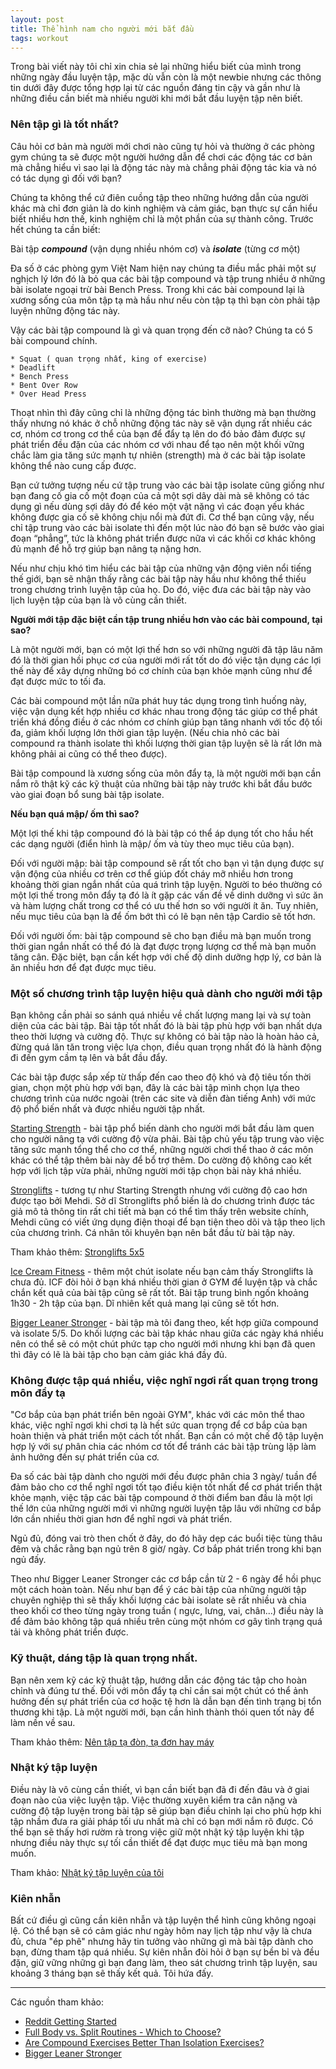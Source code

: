 ```yaml
---
layout: post
title: Thể hình nam cho người mới bắt đầu
tags: workout
---
```

Trong bài viết này tôi chỉ xin chia sẻ lại những hiểu biết của mình trong những ngày đầu luyện tập, mặc dù vẫn còn là một newbie nhưng các thông tin dưới đây được tổng hợp lại từ các nguồn đáng tin cậy và gần như là những điều cần biết mà nhiều người khi mới bắt đầu luyện tập nên biết.

### Nên tập gì là tốt nhất?

Câu hỏi cơ bản mà người mới chơi nào cũng tự hỏi và thường ở các phòng gym chúng ta sẽ được một người hướng dẫn để chơi các động tác cơ bản mà chẳng hiểu vì sao lại là động tác này mà chẳng phải động tác kia và nó có tác dụng gì đối với bạn?

Chúng ta không thể cứ điên cuồng tập theo những hướng dẫn của người khác mà chỉ đơn giản là do kinh nghiệm và cảm giác, bạn thực sự cần hiểu biết nhiều hơn thế, kinh nghiệm chỉ là một phần của sự thành công. Trước hết chúng ta cần biết:

Bài tập **_compound_** (vận dụng nhiều nhóm cơ) và **_isolate_** (từng cơ một)

Đa số ở các phòng gym Việt Nam hiện nay chúng ta điều mắc phải một sự nghịch lý lớn đó là bỏ qua các bài tập compound và tập trung nhiều ở những bài isolate ngoại trừ bài Bench Press. Trong khi các bài compound lại là xương sống của môn tập tạ mà hầu như nếu còn tập tạ thì bạn còn phải tập luyện những động tác này.

Vậy các bài tập compound là gì và quan trọng đến cỡ nào? Chúng ta có 5 bài compound chính.


	* Squat ( quan trọng nhất, king of exercise)
	* Deadlift
	* Bench Press
	* Bent Over Row
	* Over Head Press


Thoạt nhìn thì đây cũng chỉ là những động tác bình thường mà bạn thường thấy nhưng nó khác ở chỗ những động tác này sẽ vận dụng rất nhiều các cơ, nhóm cơ trong cơ thể của bạn để đẩy tạ lên do đó bảo đảm được sự phát triển đều đặn của các nhóm cơ với nhau để tạo nên một khối vững chắc làm gia tăng sức mạnh tự nhiên (strength) mà ở các bài tập isolate không thể nào cung cấp được.

Bạn cứ tưởng tượng nếu cứ tập trung vào các bài tập isolate cũng giống như bạn đang cố gia cố một đoạn của cả một sợi dây dài mà sẽ không có tác dụng gì nếu dùng sợi dây đó để kéo một vật nặng vì các đoạn yếu khác không được gia cố sẽ không chịu nổi mà đứt đi. Cơ thể bạn cũng vậy, nếu chỉ tập trung vào các bài isolate thì đến một lúc nào đó bạn sẽ bước vào giai đoạn “phẳng”, tức là không phát triển được nữa vì các khối cơ khác không đủ mạnh để hỗ trợ giúp bạn nâng tạ nặng hơn.

Nếu như chịu khó tìm hiểu các bài tập của những vận động viên nổi tiếng thế giới, bạn sẽ nhận thấy rằng các bài tập này hầu như không thể thiếu trong chương trình luyện tập của họ. Do đó, việc đưa các bài tập này vào lịch luyện tập của bạn là vô cùng cần thiết.

**Người mới tập đặc biệt cần tập trung nhiều hơn vào các bài compound, tại sao?**

Là một người mới, bạn có một lợi thế hơn so với những người đã tập lâu năm đó là thời gian hồi phục cơ của người mới rất tốt do đó việc tận dụng các lợi thế này để xây dựng những bó cơ chính của bạn khỏe mạnh cũng như để đạt được mức to tối đa. 

Các bài compound một lần nữa phát huy tác dụng trong tình huống này, việc vận dụng kết hợp nhiều cơ khác nhau trong động tác giúp cơ thể phát triển khá đồng điều ở các nhóm cơ chính giúp bạn tăng nhanh với tốc độ tối đa, giảm khối lượng lớn thời gian tập luyện. (Nếu chia nhỏ các bài compound ra thành isolate thì khối lượng thời gian tập luyện sẽ là rất lớn mà không phải ai cũng có thể theo được).

Bài tập compound là xương sống của môn đẩy tạ, là một người mới bạn cần nắm rõ thật kỹ các kỹ thuật của những bài tập này trước khi bắt đầu bước vào giai đoạn bổ sung bài tập isolate.

**Nếu bạn quá mập/ ốm thì sao?**

Một lợi thế khi tập compound đó là bài tập có thể áp dụng tốt cho hầu hết các dạng người (điển hình là mập/ ốm và tùy theo mục tiêu của bạn). 

Đối với người mập: bài tập compound sẽ rất tốt cho bạn vì tận dụng được sự vận động của nhiều cơ trên cơ thể giúp đốt cháy mỡ nhiều hơn trong khoảng thời gian ngắn nhất của quá trình tập luyện. Người to béo thường có một lợi thế trong môn đẩy tạ đó là ít gặp các vấn đề về dinh dưỡng vì sức ăn và hàm lượng chất trong cơ thể có ưu thế hơn so với người ít ăn. Tuy nhiên, nếu mục tiêu của bạn là để ốm bớt thì có lẽ bạn nên tập Cardio sẽ tốt hơn.

Đối với người ốm: bài tập compound sẽ cho bạn điều mà bạn muốn trong thời gian ngắn nhất có thể đó là đạt được trọng lượng cơ thể mà bạn muốn tăng cân. Đặc biệt, bạn cần kết hợp với chế độ dinh dưỡng hợp lý, cơ bản là ăn nhiều hơn để đạt được mục tiêu. 

### Một số chương trình tập luyện hiệu quả dành cho người mới tập

Bạn không cần phải so sánh quá nhiều về chất lượng mang lại và sự toàn diện của các bài tập. Bài tập tốt nhất đó là bài tập phù hợp với bạn nhất dựa theo thời lượng và cường độ. Thực sự không có bài tập nào là hoàn hảo cả, đừng quá lăn tăn trong việc lựa chọn, điều quan trọng nhất đó là hành động đi đến gym cầm tạ lên và bắt đầu đẩy.

Các bài tập được sắp xếp từ thấp đến cao theo độ khó và độ tiêu tốn thời gian, chọn một phù hợp với bạn, đây là các bài tập mình chọn lựa theo chương trình của nước ngoài (trên các site và diễn đàn tiếng Anh) với mức độ phổ biến nhất và được nhiều người tập nhất.

[Starting Strength](http://www.webthehinh.com/community/threads/1295/) - bài tập phổ biến dành cho người mới bắt đầu làm quen cho người nâng tạ với cường độ vừa phải. Bài tập chủ yếu tập trung vào việc tăng sức mạnh tổng thể cho cơ thể, những người chơi thể thao ở các môn khác có thể tập thêm bài này để bổ trợ thêm. Do cường độ không cao kết hợp với lịch tập vừa phải, những người mới tập chọn bài này khá nhiều.

[Stronglifts](http://www.webthehinh.com/community/threads/55535/) - tương tự như Starting Strength nhưng với cường độ cao hơn được tạo bởi Mehdi. Sở dĩ Stronglifts phổ biến là do chương trình được tác giả mô tả thông tin rất chi tiết mà bạn có thể tìm thấy trên website chính, Mehdi cũng có viết ứng dụng điện thoại để bạn tiện theo dõi và tập theo lịch của chương trình. Cá nhân tôi khuyên bạn nên bắt đầu từ bài tập này.

Tham khảo thêm: [Stronglifts 5x5](http://stronglifts.com/)

[Ice Cream Fitness](http://www.evernote.com/l/AAOkual161pBfa7ino_cNrDUSGarkei_uxc/) - thêm một chút isolate nếu bạn cảm thấy Stronglifts là chưa đủ. ICF đòi hỏi ở bạn khá nhiều thời gian ở GYM để luyện tập và chắc chắn kết quả của bài tập cũng sẽ rất tốt. Bài tập trung bình ngốn khoảng 1h30 - 2h tập của bạn. Dĩ nhiên kết quả mang lại cũng sẽ tốt hơn.

[Bigger Leaner Stronger](http://www.evernote.com/l/AANhkcibY3tNmKJKybwd4wszj769C_BXgrk/) - bài tập mà tôi đang theo, kết hợp giữa compound và isolate 5/5. Do khối lượng các bài tập khác nhau giữa các ngày khá nhiều nên có thể sẽ có một chút phức tạp cho người mới nhưng khi bạn đã quen thì đây có lẽ là bài tập cho bạn cảm giác khá đầy đủ. 

### Không được tập quá nhiều, việc nghĩ ngơi rất quan trọng trong môn đẩy tạ

"Cơ bắp của bạn phát triển bên ngoài GYM", khác với các môn thể thao khác, việc nghĩ ngơi khi chơi tạ là hết sức quan trọng để cơ bắp của bạn hoàn thiện và phát triển một cách tốt nhất. Bạn cần có một chế độ tập luyện hợp lý với sự phân chia các nhóm cơ tốt để tránh các bài tập trùng lặp làm ảnh hưởng đến sự phát triển của cơ.

Đa số các bài tập dành cho người mới đều được phân chia 3 ngày/ tuần để đảm bảo cho cơ thể nghĩ ngơi tốt tạo điều kiện tốt nhất để cơ phát triển thật khỏe mạnh, việc tập các bài tập compound ở thời điểm ban đầu là một lợi thế lớn của những người mới vì những người luyện tập lâu với những cơ bắp lớn cần nhiều thời gian hơn để nghĩ ngơi và phát triển. 

Ngủ đủ, đóng vai trò then chốt ở đây, do đó hãy dẹp các buổi tiệc tùng thâu đêm và chắc rằng bạn ngủ trên 8 giờ/ ngày. Cơ bắp phát triển trong khi bạn ngủ đấy.

Theo như Bigger Leaner Stronger các cơ bắp cần từ 2 - 6 ngày để hồi phục một cách hoàn toàn. Nếu như bạn để ý các bài tập của những người tập chuyên nghiệp thì sẽ thấy khối lượng các bài isolate sẽ rất nhiều và chia theo khối cơ theo từng ngày trong tuần ( ngực, lưng, vai, chân...) điều này là để đảm bảo không tập quá nhiều trên cùng một nhóm cơ gây tình trạng quá tải và không phát triển được.

### Kỹ thuật, dáng tập là quan trọng nhất.

Bạn nên xem kỹ các kỹ thuật tập, hướng dẫn các động tác tập cho hoàn chỉnh và đúng tư thế. Đối với môn đẩy tạ chỉ cần sai một chút có thể ảnh hưởng đến sự phát triển của cơ hoặc tệ hơn là dẫn bạn đến tình trạng bị tổn thương khi tập. Là một người mới, bạn cần hình thành thói quen tốt này để làm nền về sau.

Tham khảo thêm: [Nên tập tạ đòn, tạ đơn hay máy](http://www.webthehinh.com/community/threads/85601/)

### Nhật ký tập luyện

Điều này là vô cùng cần thiết, vì bạn cần biết bạn đã đi đến đâu và ở giai đoạn nào của việc luyện tập. Việc thường xuyên kiểm tra cân nặng và cường độ tập luyện trong bài tập sẽ giúp bạn điều chỉnh lại cho phù hợp khi tập nhầm đưa ra giải pháp tối ưu nhất mà chỉ có bạn mới nắm rõ được. Có thể bạn sẽ thấy hơi rườm rà trong việc giữ một nhật ký tập luyện khi tập nhưng điều này thực sự tối cần thiết để đạt được mục tiêu mà bạn mong muốn.

Tham khảo: [Nhật ký tập luyện của tôi](http://blog.duongphi.com/nhat-ky-tap-luyen)

### Kiên nhẫn

Bất cứ điều gì cũng cần kiên nhẫn và tập luyện thể hình cũng không ngoại lệ. Có thể bạn sẽ có cảm giác như ngày hôm nay lịch tập như vậy là chưa đủ, chưa "ép phê" nhưng hãy tin tưởng vào những gì mà bài tập dành cho bạn, đừng tham tập quá nhiều. Sự kiên nhẫn đòi hỏi ở bạn sự bền bỉ và đều đặn, giữ vững những gì bạn đang làm, theo sát chương trình tập luyện, sau khoảng 3 tháng bạn sẽ thấy kết quả. Tôi hứa đấy.

***

Các nguồn tham khảo: 

 * [Reddit Getting Started](https://www.reddit.com/r/Fitness/wiki/getting_started)
 * [Full Body vs. Split Routines - Which to Choose?](http://forum.bodybuilding.com/showthread.php?t=139911893)
 * [Are Compound Exercises Better Than Isolation Exercises?](http://www.muscleforlife.com/compound-exercises/)
 * [Bigger Leaner Stronger](https://www.amazon.com/Bigger-Leaner-Stronger-Bodybuilding-Weightlifting-ebook/dp/B006XF5BTG)

